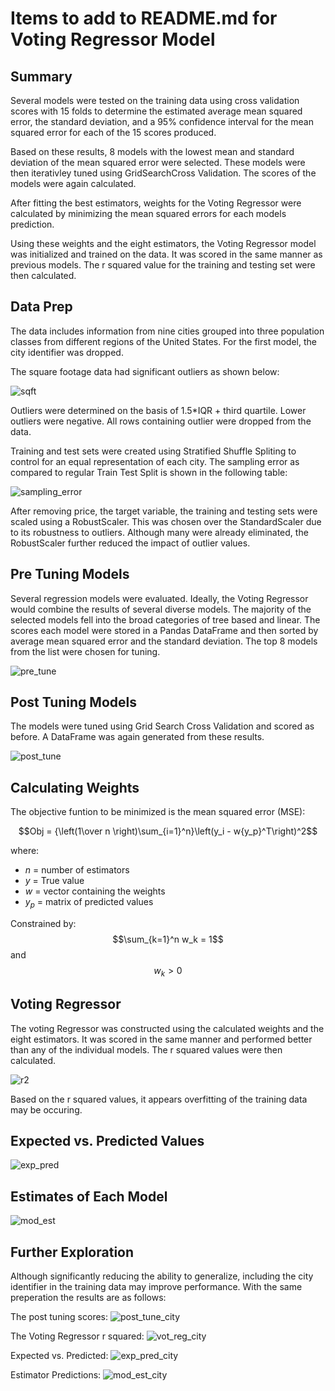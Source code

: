 # Items to add to README.md for Voting Regressor Model

## Summary

Several models were tested on the training data using cross validation scores with 15 folds to determine the estimated average mean squared error, the standard deviation, and a 95% confidence interval for the mean squared error for each of the 15 scores produced.

Based on these results, 8 models with the lowest mean and standard deviation of the mean squared error were selected. These models were then iterativley tuned using GridSearchCross Validation. The scores of the models were again calculated.

After fitting the best estimators, weights for the Voting Regressor were calculated by minimizing the mean squared errors for each models prediction.

Using these weights and the eight estimators, the Voting Regressor model was initialized and trained on the data. It was scored in the same manner as previous models. The r squared value for the training and testing set were then calculated.

## Data Prep

The data includes information from nine cities grouped into three population classes from different regions of the United States. For the first model, the city identifier was dropped.

The square footage data had significant outliers as shown below:

![sqft](/figs/sqft.png)

Outliers were determined on the basis of 1.5*IQR + third quartile. Lower outliers were negative. All rows containing outlier were dropped from the data.

Training and test sets were created using Stratified Shuffle Spliting to control for an equal representation of each city. The sampling error as compared to regular Train Test Split is shown in the following table:

![sampling_error](/figs/sampling_error.png)

After removing price, the target variable, the training and testing sets were scaled using a RobustScaler. This was chosen over the StandardScaler due to its robustness to outliers. Although many were already eliminated, the RobustScaler further reduced the impact of outlier values.

## Pre Tuning Models

Several regression models were evaluated. Ideally, the Voting Regressor would combine the results of several diverse models. The majority of the selected models fell into the broad categories of tree based and linear. The scores each model were stored in a Pandas DataFrame and then sorted by average mean squared error and the standard deviation. The top 8 models from the list were chosen for tuning.

![pre_tune](/figs/pre_tune_mse.png)

## Post Tuning Models

The models were tuned using Grid Search Cross Validation and scored as before. A DataFrame was again generated from these results.

![post_tune](/figs/post_tune_mse.png)

## Calculating Weights

The objective funtion to be minimized is the mean squared error (MSE):

$$Obj = {\left(1\over n \right)\sum_{i=1}^n}\left(y_i - w{y_p}^T\right)^2$$

where:
- $n$ = number of estimators
- $y$ = True value
- $w$ = vector containing the weights
- $y_p$ = matrix of predicted values


Constrained by:
$$\sum_{k=1}^n w_k = 1$$
and
$$w_k > 0$$
## Voting Regressor

The voting Regressor was constructed using the calculated weights and the eight estimators. It was scored in the same manner and performed better than any of the individual models. The r squared values were then calculated.

![r2](/figs/vrg_r2.png)

Based on the r squared values, it appears overfitting of the training data may be occuring.

## Expected vs. Predicted Values
![exp_pred](/figs/pred_vs_actual_vrg.png)

## Estimates of Each Model

![mod_est](/figs/pred_vs_avg.png)

## Further Exploration

Although significantly reducing the ability to generalize, including the city identifier in the training data may improve performance. With the same preperation the results are as follows:

The post tuning scores:
![post_tune_city](/figs/post_tune_mse_with_city.png)

The Voting Regressor r squared:
![vot_reg_city](/figs/vrg_r2_with_city.png)

Expected vs. Predicted:
![exp_pred_city](/figs/pred_vs_actual_vrg_with_city.png)

Estimator Predictions:
![mod_est_city](/figs/pred_vs_avg_with_city.png)